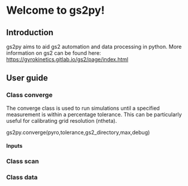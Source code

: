 # Welcome to gs2py!
## Introduction
gs2py aims to aid gs2 automation and data processing in python.
More information on gs2 can be found here: https://gyrokinetics.gitlab.io/gs2/page/index.html
## User guide
### Class converge
The converge class is used to run simulations until a specified measurement is within a percentage tolerance. This can be particularly useful for calibrating grid resolution (ntheta).

  gs2py.converge(pyro,tolerance,gs2_directory,max,debug)
#### Inputs
### Class scan
### Class data
